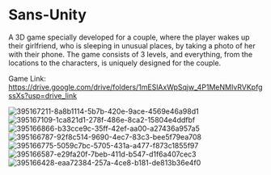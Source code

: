# Sans-Unity
A 3D game specially developed for a couple, where the player wakes up their girlfriend, who is sleeping in unusual places, by taking a photo of her with their phone. The game consists of 3 levels, and everything, from the locations to the characters, is uniquely designed for the couple.

Game Link: https://drive.google.com/drive/folders/1mESlAxWpSqjw_4P1MeNMIvRVKpfgssXs?usp=drive_link

![395167211-8a8b1114-5b7b-420e-9ace-4569e46a98d1](https://github.com/user-attachments/assets/0df7eaad-7a3d-4213-ad61-c13f8510c0a1)
![395167109-1ca821d1-278f-486e-8ca2-15804e4ddfbf](https://github.com/user-attachments/assets/73b44068-92af-4132-b612-26ce5a3f5742)
![395166866-b33cce9c-35ff-42ef-aa00-a27436a957a5](https://github.com/user-attachments/assets/6a721540-f969-475f-9fd5-3be9a3b7d63e)
![395166787-92f8c514-9690-4ec7-83c3-bee5f79ea708](https://github.com/user-attachments/assets/d1247921-f31c-4cc9-8933-6f434e3beb3c)
![395166775-5059c7bc-5705-431a-a477-f873c1855f97](https://github.com/user-attachments/assets/a4cea708-858b-4160-9a1d-c9963ebd4b57)
![395166587-e29fa20f-7beb-411d-b547-d1f6a407cec3](https://github.com/user-attachments/assets/3046b6a2-3250-4ab3-860d-5dcaaa44a179)
![395166428-eaa72384-257a-4ce8-b181-de813b36e4f0](https://github.com/user-attachments/assets/d421b56b-621a-46ce-b0f4-2234d5a6d54e)
